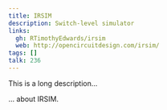 ```yaml
---
title: IRSIM
description: Switch-level simulator
links:
  gh: RTimothyEdwards/irsim
  web: http://opencircuitdesign.com/irsim/
tags: []
talk: 236
---
```


This is a long description...
<!--more-->
... about IRSIM.

